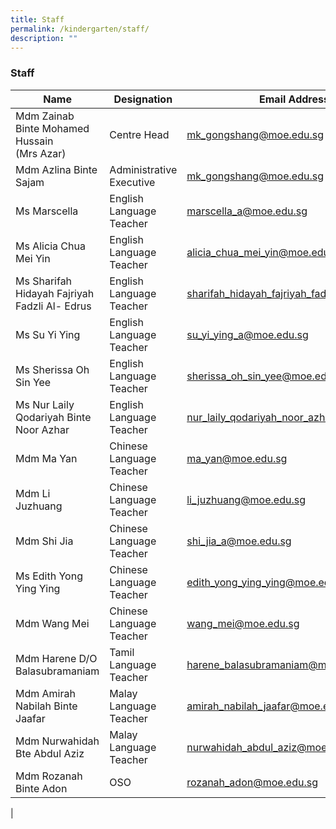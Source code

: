 ```yaml
---
title: Staff
permalink: /kindergarten/staff/
description: ""
---
```

### **Staff**

| Name | Designation | Email Address |
|---|---|---|
| Mdm Zainab Binte Mohamed Hussain <br> (Mrs Azar) | Centre Head | [mk_gongshang@moe.edu.sg](mailto:mk_gongshang@moe.edu.sg) |
| Mdm Azlina Binte Sajam | Administrative Executive | [mk_gongshang@moe.edu.sg](mailto:mk_gongshang@moe.edu.sg) |
| Ms Marscella | English Language Teacher | [marscella_a@moe.edu.sg](mailto:marscella_a@moe.edu.sg) |
| Ms Alicia Chua Mei Yin | English Language Teacher | [alicia_chua_mei_yin@moe.edu.sg](mailto:alicia_chua_mei_yin@moe.edu.sg) |
| Ms Sharifah Hidayah Fajriyah Fadzli Al- Edrus | English Language Teacher | [sharifah_hidayah_fajriyah_fadzli@moe.edu.sg](mailto:sharifah_hidayah_fajriyah_fadzli@moe.edu.sg) |
| Ms Su Yi Ying | English Language Teacher | [su_yi_ying_a@moe.edu.sg](mailto:su_yi_ying_a@moe.edu.sg) |
| Ms Sherissa Oh Sin Yee | English Language Teacher | [sherissa_oh_sin_yee@moe.edu.sg](mailto:sherissa_oh_sin_yee@moe.edu.sg) |
| Ms Nur Laily Qodariyah Binte Noor Azhar | English Language Teacher | [nur_laily_qodariyah_noor_azhar@moe.edu.sg](mailto:nur_laily_qodariyah_noor_azhar@moe.edu.sg) |
| Mdm Ma Yan | Chinese Language Teacher | [ma_yan@moe.edu.sg](mailto:ma_yan@moe.edu.sg) |
| Mdm Li Juzhuang | Chinese Language Teacher | [li_juzhuang@moe.edu.sg](mailto:li_juzhuang@moe.edu.sg) |
| Mdm Shi Jia | Chinese Language Teacher | [shi_jia_a@moe.edu.sg](mailto:shi_jia_a@moe.edu.sg) |
| Ms Edith Yong Ying Ying | Chinese Language Teacher | [edith_yong_ying_ying@moe.edu.sg](mailto:edith_yong_ying_ying@moe.edu.sg) |
| Mdm Wang Mei | Chinese Language Teacher | [wang_mei@moe.edu.sg](mailto:wang_mei@moe.edu.sg) |
| Mdm Harene D/O Balasubramaniam | Tamil Language Teacher | [harene_balasubramaniam@moe.edu.sg](mailto:harene_balasubramaniam@moe.edu.sg) |
| Mdm Amirah Nabilah Binte Jaafar | Malay Language Teacher | [amirah_nabilah_jaafar@moe.edu.sg](mailto:amirah_nabilah_jaafar@moe.edu.sg) |
| Mdm Nurwahidah Bte Abdul Aziz | Malay Language Teacher | [nurwahidah_abdul_aziz@moe.edu.sg](mailto:nurwahidah_abdul_aziz@moe.edu.sg) |
| Mdm Rozanah Binte Adon | OSO | [rozanah_adon@moe.edu.sg](mailto:rozanah_adon@moe.edu.sg) |
|